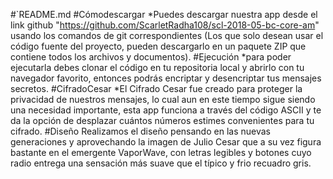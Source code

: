 #`README.md
  #Cómodescargar
  *Puedes descargar nuestra app desde el link github "https://github.com/ScarletRadha108/scl-2018-05-bc-core-am" usando los comandos de git correspondientes (Los que solo desean usar el código fuente del proyecto, pueden descargarlo en un paquete ZIP que contiene todos los archivos y documentos).
  #Ejecución
  *para poder ejecutarla debes clonar el código en tu repositoria local y abrirlo con tu navegador favorito, entonces podrás encriptar y desencriptar tus mensajes secretos.
  #CifradoCesar
  *El Cifrado Cesar fue creado para proteger la privacidad de nuestros mensajes, lo cual aun en este tiempo sigue siendo una necesidad importante, esta app funciona a través del código ASCII y te da la opción de desplazar cuántos números estimes convenientes para tu cifrado.
  #Diseño
  Realizamos el diseño pensando en las nuevas generaciones y aprovechando la imagen de Julio Cesar que a su vez figura bastante en el emergente VaporWave, con letras legibles y botones cuyo radio entrega una sensación más suave que el típico y frio recuadro gris.